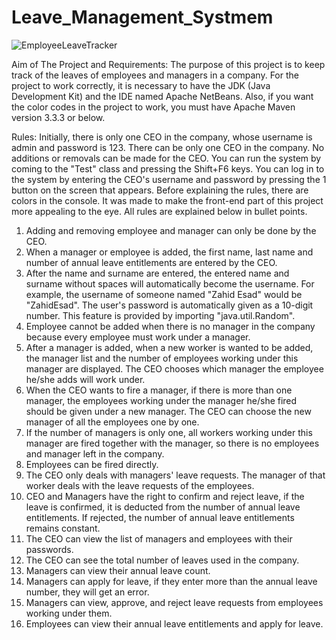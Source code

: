 # Leave_Management_Systmem

![EmployeeLeaveTracker](https://user-images.githubusercontent.com/116666407/211184947-34274c08-a6cd-4921-9e66-2020ce8b0056.jpg)


 Aim of The Project and Requirements:
The purpose of this project is to keep track of the leaves of employees and managers in a company. For the project to work correctly, it is necessary to have the JDK (Java Development Kit) and the IDE named Apache NetBeans. Also, if you want the color codes in the project to work, you must have Apache Maven version 3.3.3 or below.

Rules:
Initially, there is only one CEO in the company, whose username is admin and password is 123. There can be only one CEO in the company. No additions or removals can be made for the CEO. You can run the system by coming to the "Test" class and pressing the Shift+F6 keys. You can log in to the system by entering the CEO's username and password by pressing the 1 button on the screen that appears.  Before explaining the rules, there are colors in the console. It was made to make the front-end part of this project more appealing to the eye. All rules are explained below in bullet points.


1)	Adding and removing employee and manager can only be done by the CEO.
2)	When a manager or employee is added, the first name, last name and number of annual leave entitlements are entered by the CEO.
3)	After the name and surname are entered, the entered name and surname without spaces will automatically become the username. For example, the username of someone named "Zahid Esad" would be "ZahidEsad". The user's password is automatically given as a 10-digit number. This feature is provided by importing "java.util.Random".
4)	Employee cannot be added when there is no manager in the company because every employee must work under a manager.
5)	After a manager is added, when a new worker is wanted to be added, the manager list and the number of employees working under this manager are displayed. The CEO chooses which manager the employee he/she adds will work under.
6)	When the CEO wants to fire a manager, if there is more than one manager, the employees working under the manager he/she fired should be given under a new manager. The CEO can choose the new manager of all the employees one by one.
7)	If the number of managers is only one, all workers working under this manager are fired together with the manager, so there is no employees and manager left in the company.
8)	Employees can be fired directly.
9)	The CEO only deals with managers' leave requests. The manager of that worker deals with the leave requests of the employees.
10)	CEO and Managers have the right to confirm and reject leave, if the leave is confirmed, it is deducted from the number of annual leave entitlements. If rejected, the number of annual leave entitlements remains constant.
11)	The CEO can view the list of managers and employees with their passwords.
12)	The CEO can see the total number of leaves used in the company.
13)	Managers can view their annual leave count.
14)	Managers can apply for leave, if they enter more than the annual leave number, they will get an error.
15)	Managers can view, approve, and reject leave requests from employees working under them.
16)	Employees can view their annual leave entitlements and apply for leave.

